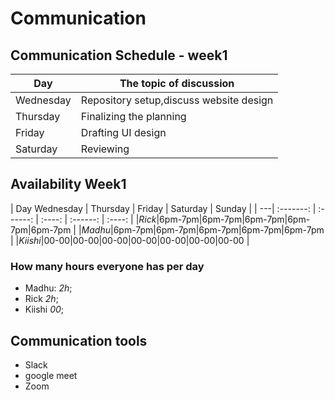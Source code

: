 # Communication

## Communication Schedule - week1

| Day       | The topic of discussion                                   |
| --------- | -----------------------                                   |
| Wednesday | Repository setup,discuss website design                   |
| Thursday  | Finalizing the planning                                   |
| Friday    | Drafting UI design                                        |
| Saturday  | Reviewing

## Availability Week1

| Day  Wednesday | Thursday | Friday | Saturday | Sunday |
| ---| :-------: | :------: | :----: | :------: | :----: |
|_Rick_|6pm-7pm|6pm-7pm|6pm-7pm|6pm-7pm|6pm-7pm          |
|_Madhu_|6pm-7pm|6pm-7pm|6pm-7pm|6pm-7pm|6pm-7pm         |
|_Kiishi_|00-00|00-00|00-00|00-00|00-00|00-00|00-00      |


### How many hours everyone has per day

- Madhu: _2h_;
- Rick _2h_;
- Kiishi _00_;

## Communication tools

- Slack
- google meet
- Zoom